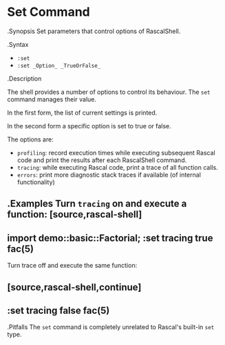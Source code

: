 # Set Command

.Synopsis
Set parameters that control options of RascalShell.

.Syntax
* `:set`
* `:set _Option_ _TrueOrFalse_`

.Description

The shell provides a number of options to control its behaviour.
The `set` command manages their value.

In the first form, the list of current settings is printed.

In the second form a specific option is set to true or false.

The options are:

* `profiling`: record execution times while executing subsequent Rascal code and print
  the results after each RascalShell command.
* `tracing`: while executing Rascal code, print a trace of all function calls.
* `errors`: print more diagnostic stack traces if available (of internal functionality)

.Examples
Turn `tracing` on and execute a function:
[source,rascal-shell]
----
import demo::basic::Factorial;
:set tracing true
fac(5)
----

Turn trace off and execute the same function:

[source,rascal-shell,continue]
----
:set tracing false
fac(5)
----

.Pitfalls
The `set` command is completely unrelated to Rascal's built-in `set` type.
